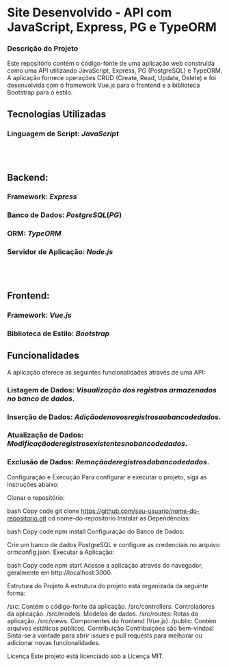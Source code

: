 # Site Desenvolvido - API com JavaScript, Express, PG e TypeORM

### Descrição do Projeto

Este repositório contém o código-fonte de uma aplicação web construída como uma API utilizando JavaScript, Express, PG (PostgreSQL) e TypeORM. A aplicação fornece operações CRUD (Create, Read, Update, Delete) e foi desenvolvida com o framework Vue.js para o frontend e a biblioteca Bootstrap para o estilo.

## Tecnologias Utilizadas 
### Linguagem de Script: $JavaScript$

<br/>
<br/>


## Backend:
### Framework: $Express$
### Banco de Dados: $PostgreSQL (PG)$
### ORM: $TypeORM$
### Servidor de Aplicação: $Node.js$ 
<br/>
<br/>

## Frontend:
### Framework: $Vue.js$
### Biblioteca de Estilo: $Bootstrap$ <br/>

## Funcionalidades
A aplicação oferece as seguintes funcionalidades através de uma API:

### Listagem de Dados: $Visualização$ $dos$ $registros$ $armazenados$ $no$ $banco$ $de$ $dados.$
### Inserção de Dados: $Adição de novos registros ao banco de dados.$
### Atualização de Dados: $Modificação de registros existentes no banco de dados.$
### Exclusão de Dados: $Remoção de registros do banco de dados.$
Configuração e Execução
Para configurar e executar o projeto, siga as instruções abaixo:

Clonar o repositório:

bash
Copy code
git clone https://github.com/seu-usuario/nome-do-repositorio.git
cd nome-do-repositorio
Instalar as Dependências:

bash
Copy code
npm install
Configuração do Banco de Dados:

Crie um banco de dados PostgreSQL e configure as credenciais no arquivo ormconfig.json.
Executar a Aplicação:

bash
Copy code
npm start
Acesse a aplicação através do navegador, geralmente em http://localhost:3000.

Estrutura do Projeto
A estrutura do projeto está organizada da seguinte forma:

/src: Contém o código-fonte da aplicação.
/src/controllers: Controladores da aplicação.
/src/models: Modelos de dados.
/src/routes: Rotas da aplicação.
/src/views: Componentes do frontend (Vue.js).
/public: Contém arquivos estáticos públicos.
Contribuição
Contribuições são bem-vindas! Sinta-se à vontade para abrir issues e pull requests para melhorar ou adicionar novas funcionalidades.

Licença
Este projeto está licenciado sob a Licença MIT.
